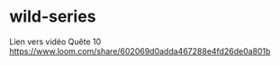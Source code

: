 # wild-series

Lien vers vidéo Quête 10 
https://www.loom.com/share/602069d0adda467288e4fd26de0a801b
